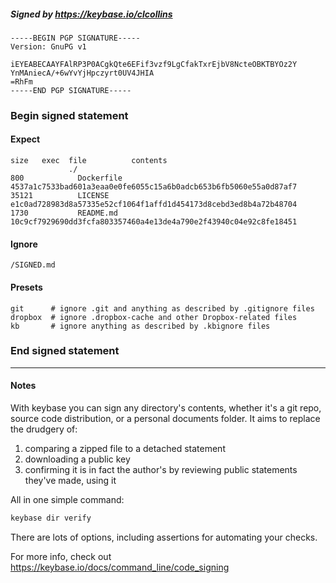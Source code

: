 ##### Signed by https://keybase.io/clcollins
```
-----BEGIN PGP SIGNATURE-----
Version: GnuPG v1

iEYEABECAAYFAlRP3P0ACgkQte6EFif3vzf9LgCfakTxrEjbV8NcteOBKTBYOz2Y
YnMAniecA/+6wYvYjHpczyrt0UV4JHIA
=RhFm
-----END PGP SIGNATURE-----

```

<!-- END SIGNATURES -->

### Begin signed statement 

#### Expect

```
size   exec  file          contents                                                        
             ./                                                                            
800            Dockerfile  4537a1c7533bad601a3eaa0e0fe6055c15a6b0adcb653b6fb5060e55a0d87af7
35121          LICENSE     e1c0ad728983d8a57335e52cf1064f1affd1d454173d8cebd3ed8b4a72b48704
1730           README.md   10c9cf7929690dd3fcfa803357460a4e13de4a790e2f43940c04e92c8fe18451
```

#### Ignore

```
/SIGNED.md
```

#### Presets

```
git      # ignore .git and anything as described by .gitignore files
dropbox  # ignore .dropbox-cache and other Dropbox-related files    
kb       # ignore anything as described by .kbignore files          
```

<!-- summarize version = 0.0.9 -->

### End signed statement

<hr>

#### Notes

With keybase you can sign any directory's contents, whether it's a git repo,
source code distribution, or a personal documents folder. It aims to replace the drudgery of:

  1. comparing a zipped file to a detached statement
  2. downloading a public key
  3. confirming it is in fact the author's by reviewing public statements they've made, using it

All in one simple command:

```bash
keybase dir verify
```

There are lots of options, including assertions for automating your checks.

For more info, check out https://keybase.io/docs/command_line/code_signing